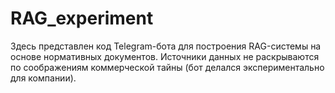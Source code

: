 # RAG_experiment
Здесь представлен код Telegram-бота для построения RAG-системы на основе нормативных документов. Источники данных не раскрываются по соображениям коммерческой тайны (бот делался экспериментально для компании).
